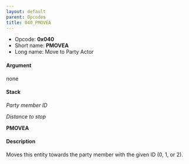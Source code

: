 ```yaml
---
layout: default
parent: Opcodes
title: 040_PMOVEA
---
```


-   Opcode: **0x040**
-   Short name: **PMOVEA**
-   Long name: Move to Party Actor

#### Argument

none

#### Stack

  
*Party member ID*

*Distance to stop*

**PMOVEA**

#### Description

Moves this entity towards the party member with the given ID (0, 1, or 2).
